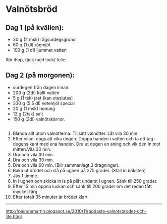 # Valnötsbröd


## Dag 1 (på kvällen):

* 30 g (2 msk) rågsurdegsgrund
* 60 g (1 dl) rågmjöl
* 100 g (1 dl) ljummet vatten


Rör ihop, täck med lock/ folie.

## Dag 2 (på morgonen):

* surdegen från dagen innan
* 200 g (2dl) kallt vatten
* 5 g (1 tsk) jäst (kan uteslutas)
* 330 g (5.5 dl) vetemjöl special
* 20 g (1 msk) honung
* 12 g (2tsk) salt
* 150 g (2dl) valnötskärnor.

## 
1. Blanda allt utom valnötterna. Tillsätt valnötter. Låt vila 30 min.
1. Efter vilan, dags att vika degen. Doppa handen i vatten och ta ett tag i degens kant med ena handen. Dra ut degen en aning och vik den in mot mitten.Vila 30 min.
1. Dra och vila 30 min.
1. Dra och vila 30 min.
1. Dra och vila 60 min. (Blir sammanlagt 3 dragningar).
1. Baka ut brödet och slå på ugnen på 275 grader. (Ställ in baksten)
1. Jäs 1 timme.
1. In i ugnen och skicka in is på plåt underst i ugnen. Sänk till 250 grader.
1. Efter 15 min öppna luckan och sänk till 200 grader om det redan fått mycket
   färg.
1. Efter totalt 35 minuter är brödet klart

______________________________
http://paindemartin.blogspot.se/2010/11/godaste-valnotsbrodet-och-lite.html
